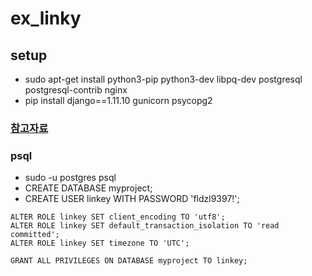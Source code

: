 # ex_linky

## setup
* sudo apt-get install python3-pip python3-dev libpq-dev postgresql postgresql-contrib nginx
* pip install django==1.11.10 gunicorn psycopg2

### [참고자료](https://www.digitalocean.com/community/tutorials/how-to-set-up-django-with-postgres-nginx-and-gunicorn-on-ubuntu-16-04)
### psql
* sudo -u postgres psql
* CREATE DATABASE myproject;
* CREATE USER linkey WITH PASSWORD 'fldzl9397!';
```
ALTER ROLE linkey SET client_encoding TO 'utf8';
ALTER ROLE linkey SET default_transaction_isolation TO 'read committed';
ALTER ROLE linkey SET timezone TO 'UTC';
```
```
GRANT ALL PRIVILEGES ON DATABASE myproject TO linkey;
```
